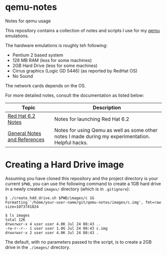 # qemu-notes

Notes for qemu usage

This repository contains a collection of notes and scripts I use for my [qemu](https://www.qemu.org/) emulations.

The hardware emulations is roughly teh following:

* Pentium 2 based system
* 128 MB RAM (less for some machines)
* 2GB Hard Drive (less for some machines)
* Cirrus graphics (Logic GD 5446) (as reported by RedHat OS)
* No Sound

The network cards depends on the OS.

For more detailed notes, consult the documentation as listed below:

| Topic                                                   | Description                                                                                       |
|---------------------------------------------------------|---------------------------------------------------------------------------------------------------|
| [Red Hat 6.2 Notes](redhat_62_notes.md)                 | Notes for launching Red Hat 6.2                                                                   |
| [General Notes and References](notes_and_references.md) | Notes for using Qemu as well as some other notes I made during my experimentation. Helpful hacks. |

# Creating a Hard Drive image

Assuming you have cloned this repository and the project directory is your current `$PWD`, you can use the following command to create a 1GB hard drive in a newly created `images/` directory (which is in `.gitignore`):

```shell
$ ./create_hdd_drive.sh $PWD/images/c 1G
Formatting '/home/your-user-name/git/qemu-notes/images/c.img', fmt=raw size=1073741824

$ ls images 
total 12K
drwxrwxr-x 4 user user 4.0K Jul 24 08:43 ..
-rw-r--r-- 1 user user 1.0G Jul 24 08:43 c.img
drwxrwxr-x 2 user user 4.0K Jul 24 08:43 .
```

The default, with no parameters passed to the script, is to create a 2GB drive in the `./images/` directory.
